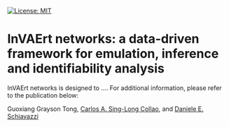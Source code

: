  [![License: MIT](https://img.shields.io/badge/License-MIT-yellow.svg)](https://opensource.org/licenses/MIT) 
# InVAErt networks: a data-driven framework for emulation, inference and identifiability analysis

InVAErt networks is designed to .... For additional information, please refer to the publication below:

Guoxiang Grayson Tong, [Carlos A. Sing-Long Collao](https://www.ing.uc.cl/academicos-e-investigadores/carlos-alberto-sing-long-collao/), and [Daniele E. Schiavazzi](https://www3.nd.edu/~dschiava/) 
